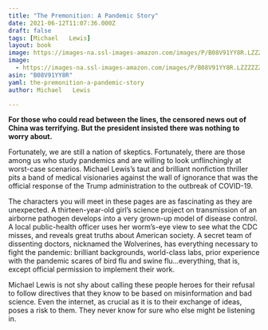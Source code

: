 ```yaml
---
title: "The Premonition: A Pandemic Story"
date: 2021-06-12T11:07:36.000Z
draft: false
tags: [Michael   Lewis]
layout: book
image: https://images-na.ssl-images-amazon.com/images/P/B08V91YY8R.LZZZZZZZ.jpg
image: 
  - https://images-na.ssl-images-amazon.com/images/P/B08V91YY8R.LZZZZZZZ.jpg
asin: "B08V91YY8R"
yaml: the-premonition-a-pandemic-story
author: Michael   Lewis

---
```


**For those who could read between the lines, the censored news out of China was terrifying. But the president insisted there was nothing to worry about.**  
  
Fortunately, we are still a nation of skeptics. Fortunately, there are those among us who study pandemics and are willing to look unflinchingly at worst-case scenarios. Michael Lewis’s taut and brilliant nonfiction thriller pits a band of medical visionaries against the wall of ignorance that was the official response of the Trump administration to the outbreak of COVID-19.  
  
The characters you will meet in these pages are as fascinating as they are unexpected. A thirteen-year-old girl’s science project on transmission of an airborne pathogen develops into a very grown-up model of disease control. A local public-health officer uses her worm’s-eye view to see what the CDC misses, and reveals great truths about American society. A secret team of dissenting doctors, nicknamed the Wolverines, has everything necessary to fight the pandemic: brilliant backgrounds, world-class labs, prior experience with the pandemic scares of bird flu and swine flu…everything, that is, except official permission to implement their work.  
  
Michael Lewis is not shy about calling these people heroes for their refusal to follow directives that they know to be based on misinformation and bad science. Even the internet, as crucial as it is to their exchange of ideas, poses a risk to them. They never know for sure who else might be listening in.